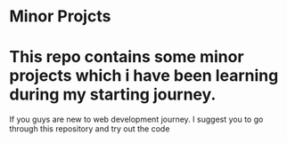 # Minor Projcts
<h1>This repo contains some minor projects which i have been learning during my starting journey.</h1>
<p>If you guys are new to web development journey. I suggest you to go through this  repository and try out the code <p>
 